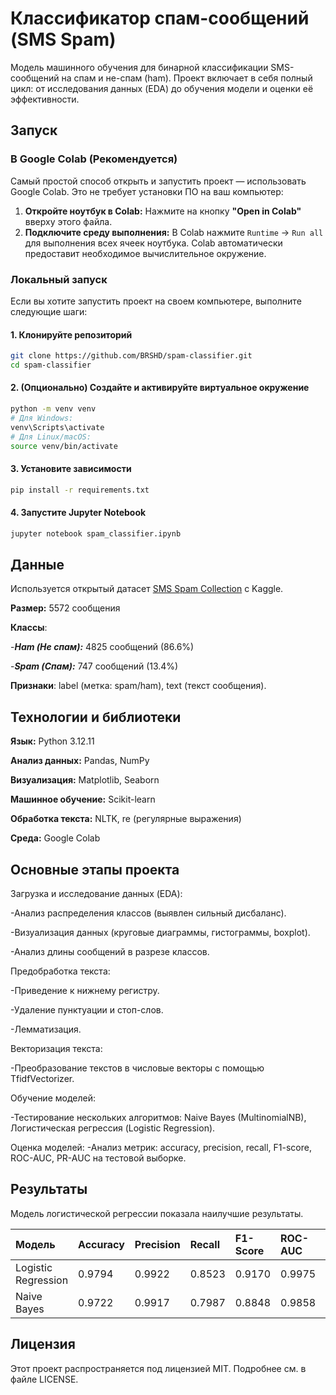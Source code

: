 # Классификатор спам-сообщений (SMS Spam)
Модель машинного обучения для бинарной классификации SMS-сообщений на спам и не-спам (ham). Проект включает в себя полный цикл: от исследования данных (EDA) до обучения модели и оценки её эффективности.

## Запуск

### В Google Colab (Рекомендуется)

Самый простой способ открыть и запустить проект — использовать Google Colab. Это не требует установки ПО на ваш компьютер:

1.  **Откройте ноутбук в Colab:** Нажмите на кнопку **"Open in Colab"** вверху этого файла.
2.  **Подключите среду выполнения:** В Colab нажмите `Runtime` → `Run all` для выполнения всех ячеек ноутбука. Colab автоматически предоставит необходимое вычислительное окружение.

### Локальный запуск

Если вы хотите запустить проект на своем компьютере, выполните следующие шаги:

#### 1. Клонируйте репозиторий
```bash
git clone https://github.com/BRSHD/spam-classifier.git
cd spam-classifier
```

#### 2. (Опционально) Создайте и активируйте виртуальное окружение
```bash
python -m venv venv
# Для Windows:
venv\Scripts\activate
# Для Linux/macOS:
source venv/bin/activate
```

#### 3. Установите зависимости

```bash
pip install -r requirements.txt
```

#### 4. Запустите Jupyter Notebook

```bash
jupyter notebook spam_classifier.ipynb
```

## Данные
Используется открытый датасет [SMS Spam Collection](https://www.kaggle.com/datasets/uciml/sms-spam-collection-dataset) с Kaggle.

**Размер:** 5572 сообщения

**Классы**:

-***Ham (Не спам):*** 4825 сообщений (86.6%)

-***Spam (Спам):*** 747 сообщений (13.4%)

**Признаки**: label (метка: spam/ham), text (текст сообщения).

## Технологии и библиотеки
**Язык:** Python 3.12.11

**Анализ данных:** Pandas, NumPy

**Визуализация:** Matplotlib, Seaborn

**Машинное обучение:** Scikit-learn

**Обработка текста:** NLTK, re (регулярные выражения)

**Среда:** Google Colab

## Основные этапы проекта
Загрузка и исследование данных (EDA):

-Анализ распределения классов (выявлен сильный дисбаланс).

-Визуализация данных (круговые диаграммы, гистограммы, boxplot).

-Анализ длины сообщений в разрезе классов.

Предобработка текста:

-Приведение к нижнему регистру.

-Удаление пунктуации и стоп-слов.

-Лемматизация.

Векторизация текста:

-Преобразование текстов в числовые векторы с помощью TfidfVectorizer.

Обучение моделей:

-Тестирование нескольких алгоритмов: Naive Bayes (MultinomialNB), Логистическая регрессия (Logistic Regression).

Оценка моделей:
-Анализ метрик: accuracy, precision, recall, F1-score, ROC-AUC, PR-AUC на тестовой выборке.

## Результаты
Модель логистической регрессии показала наилучшие результаты.

| Модель                  | Accuracy | Precision | Recall  | F1-Score | ROC-AUC | PR-AUC  |
| :---------------------- | :------- | :-------- | :------ | :------- | :------ | :------ |
| Logistic Regression | 0.9794 | 0.9922  | 0.8523 | 0.9170 | 0.9975 | 0.9861 |
| Naive Bayes             | 0.9722   | 0.9917      | 0.7987   | 0.8848    | 0.9858   | 0.9613   |

## Лицензия
Этот проект распространяется под лицензией MIT. Подробнее см. в файле LICENSE.
